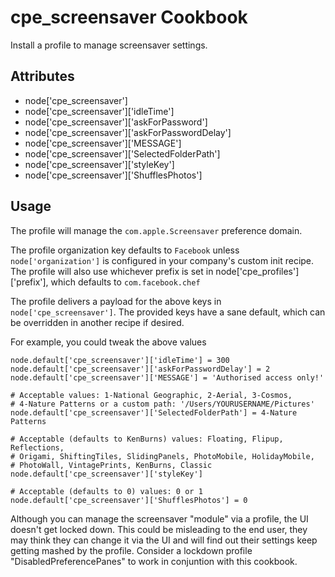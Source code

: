 cpe_screensaver Cookbook
========================
Install a profile to manage screensaver settings.


Attributes
----------
* node['cpe_screensaver']
* node['cpe_screensaver']['idleTime']
* node['cpe_screensaver']['askForPassword']
* node['cpe_screensaver']['askForPasswordDelay']
* node['cpe_screensaver']['MESSAGE']
* node['cpe_screensaver']['SelectedFolderPath']
* node['cpe_screensaver']['styleKey']
* node['cpe_screensaver']['ShufflesPhotos']

Usage
-----
The profile will manage the `com.apple.Screensaver` preference domain.

The profile organization key defaults to `Facebook` unless `node['organization']`
is configured in your company's custom init recipe. The profile will also use
whichever prefix is set in node['cpe_profiles']['prefix'], which defaults to
`com.facebook.chef`

The profile delivers a payload for the above keys in `node['cpe_screensaver']`.
The provided keys have a sane default, which can be overridden in another recipe
if desired.

For example, you could tweak the above values

    node.default['cpe_screensaver']['idleTime'] = 300
    node.default['cpe_screensaver']['askForPasswordDelay'] = 2
    node.default['cpe_screensaver']['MESSAGE'] = 'Authorised access only!'

    # Acceptable values: 1-National Geographic, 2-Aerial, 3-Cosmos,
    # 4-Nature Patterns or a custom path: '/Users/YOURUSERNAME/Pictures'
    node.default['cpe_screensaver']['SelectedFolderPath'] = 4-Nature Patterns

    # Acceptable (defaults to KenBurns) values: Floating, Flipup, Reflections,
    # Origami, ShiftingTiles, SlidingPanels, PhotoMobile, HolidayMobile,
    # PhotoWall, VintagePrints, KenBurns, Classic
    node.default['cpe_screensaver']['styleKey']

    # Acceptable (defaults to 0) values: 0 or 1
    node.default['cpe_screensaver']['ShufflesPhotos'] = 0

Although you can manage the screensaver "module" via a profile, the UI doesn't
get locked down. This could be misleading to the end user, they may think they
can change it via the UI and will find out their settings keep getting mashed
by the profile. Consider a lockdown profile "DisabledPreferencePanes" to
work in conjuntion with this cookbook.

